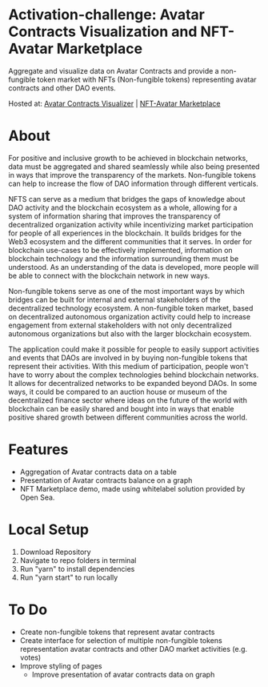 # Activation-challenge: Avatar Contracts Visualization and NFT-Avatar Marketplace

Aggregate and visualize data on Avatar Contracts and provide a non-fungible token market with NFTs (Non-fungible tokens) representing avatar contracts and other DAO events.

Hosted at: [Avatar Contracts Visualizer](https://musing-easley-b76b91.netlify.app/)  | [NFT-Avatar Marketplace](https://eager-lovelace-5886ee.netlify.app/) 

# About 
For positive and inclusive growth to be achieved in blockchain networks, data must be aggregated and shared seamlessly while also being presented in ways that improve the transparency of the markets. Non-fungible tokens can help to increase the flow of DAO information through different verticals.

NFTS can serve as a medium that bridges the gaps of knowledge about DAO activity and the blockchain ecosystem as a whole, allowing for a system of information sharing that improves the transparency of decentralized organization activity while incentivizing market participation for people of all experiences in the blockchain. It builds bridges for the Web3 ecosystem and the different communities that it serves. In order for blockchain use-cases to be effectively implemented, information on blockchain technology and the information surrounding them must be understood. As an understanding of the data is developed, more people will be able to connect with the blockchain network in new ways.

Non-fungible tokens serve as one of the most important ways by which bridges can be built for internal and external stakeholders of the decentralized technology ecosystem. A non-fungible token market, based on decentralized autonomous organization activity could help to increase engagement from external stakeholders with not only decentralized autonomous organizations but also with the larger blockchain ecosystem.

The application could make it possible for people to easily support activities and events that DAOs are involved in by buying non-fungible tokens that represent their activities. With this medium of participation, people won't have to worry about the complex technologies behind blockchain networks. It allows for decentralized networks to be expanded beyond DAOs. In some ways, it could be compared to an auction house or museum of the decentralized finance sector where ideas on the future of the world with blockchain can be easily shared and bought into in ways that enable positive shared growth between different communities across the world.

# Features

- Aggregation of Avatar contracts data on a table
- Presentation of Avatar contracts balance on a graph
- NFT Marketplace demo, made using whitelabel solution provided by Open Sea. 


# Local Setup

1. Download Repository
2. Navigate to repo folders in terminal
3. Run "yarn" to install dependencies
4. Run "yarn start" to run locally

# To Do

- Create non-fungible tokens that represent avatar contracts
- Create interface for selection of multiple non-fungible tokens representation avatar contracts and other DAO market activities (e.g. votes)
- Improve styling of pages
  - Improve presentation of avatar contracts data on graph 
